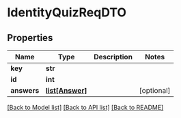 # IdentityQuizReqDTO

## Properties
Name | Type | Description | Notes
------------ | ------------- | ------------- | -------------
**key** | **str** |  | 
**id** | **int** |  | 
**answers** | [**list[Answer]**](Answer.md) |  | [optional] 

[[Back to Model list]](../README.md#documentation-for-models) [[Back to API list]](../README.md#documentation-for-api-endpoints) [[Back to README]](../README.md)



